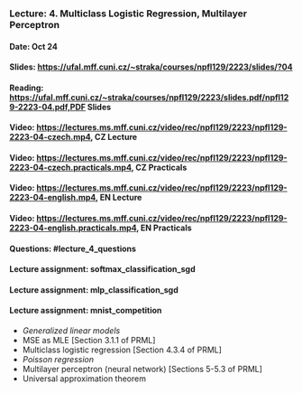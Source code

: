 ### Lecture: 4. Multiclass Logistic Regression, Multilayer Perceptron
#### Date: Oct 24
#### Slides: https://ufal.mff.cuni.cz/~straka/courses/npfl129/2223/slides/?04
#### Reading: https://ufal.mff.cuni.cz/~straka/courses/npfl129/2223/slides.pdf/npfl129-2223-04.pdf,PDF Slides
#### Video: https://lectures.ms.mff.cuni.cz/video/rec/npfl129/2223/npfl129-2223-04-czech.mp4, CZ Lecture
#### Video: https://lectures.ms.mff.cuni.cz/video/rec/npfl129/2223/npfl129-2223-04-czech.practicals.mp4, CZ Practicals
#### Video: https://lectures.ms.mff.cuni.cz/video/rec/npfl129/2223/npfl129-2223-04-english.mp4, EN Lecture
#### Video: https://lectures.ms.mff.cuni.cz/video/rec/npfl129/2223/npfl129-2223-04-english.practicals.mp4, EN Practicals
#### Questions: #lecture_4_questions
#### Lecture assignment: softmax_classification_sgd
#### Lecture assignment: mlp_classification_sgd
#### Lecture assignment: mnist_competition

- _Generalized linear models_
- MSE as MLE [Section 3.1.1 of PRML]
- Multiclass logistic regression [Section 4.3.4 of PRML]
- _Poisson regression_
- Multilayer perceptron (neural network) [Sections 5-5.3 of PRML]
- Universal approximation theorem
